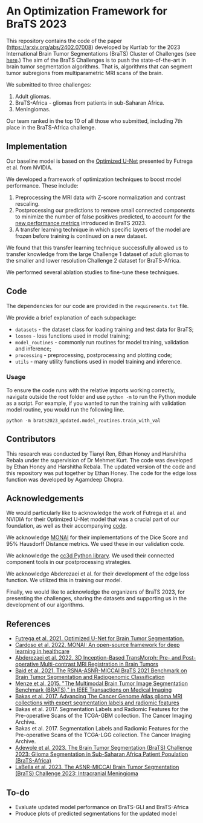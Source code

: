 # An Optimization Framework for BraTS 2023

This repository contains the code of the paper (https://arxiv.org/abs/2402.07008) developed by Kurtlab for the 2023 International Brain Tumor Segmentations (BraTS) Cluster of Challenges (see [here](https://www.synapse.org/#!Synapse:syn51156910/wiki/621282).)
The aim of the BraTS Challenges is to push the state-of-the-art in brain tumor segmentation algorithms. That is, algorithms that can segment tumor subregions from multiparametric MRI scans of the brain.

We submitted to three challenges:
1. Adult gliomas.
2. BraTS-Africa - gliomas from patients in sub-Saharan Africa.
3. Meningiomas.

Our team ranked in the top 10 of all those who submitted, including 7th place in the BraTS-Africa challenge.

## Implementation

Our baseline model is based on the [Optimized U-Net](https://arxiv.org/abs/2110.03352) presented by Futrega et al. from NVIDIA.

We developed a framework of optimization techniques to boost model performance. These include:
1. Preprocessing the MRI data with Z-score normalization and contrast rescaling.
2. Postprocessing our predictions to remove small connected components to minimize the number of false positives predicted, to account for the [new performance metrics](https://github.com/rachitsaluja/BraTS-2023-Metrics) introduced in BraTS 2023.
3. A transfer learning technique in which specific layers of the model are frozen before training is continued on a new dataset.

We found that this transfer learning technique successfully allowed us to transfer knowledge from the large Challenge 1 dataset of adult gliomas to the smaller and lower resolution Challenge 2 dataset for BraTS-Africa.

We performed several ablation studies to fine-tune these techniques.

## Code

The dependencies for our code are provided in the `requirements.txt` file.

We provide a brief explanation of each subpackage:
* `datasets` - the dataset class for loading training and test data for BraTS;
* `losses` - loss functions used in model training;
* `model_routines` - commonly run routines for model training, validation and inference;
* `processing` - preprocessing, postprocessing and plotting code;
* `utils` - many utility functions used in model training and inference.

### Usage

To ensure the code runs with the relative imports working correctly, navigate outside the root folder and use `python -m` to run the Python module as a script. For example, if you wanted to run the training with validation model routine, you would run the following line.
```
python -m brats2023_updated.model_routines.train_with_val
```

## Contributors

This research was conducted by Tianyi Ren, Ethan Honey and Harshitha Rebala under the supervision of Dr Mehmet Kurt. The code was developed by Ethan Honey and Harshitha Rebala. The updated version of the code and this repository was put together by Ethan Honey. The code for the edge loss function was developed by Agamdeep Chopra.

## Acknowledgements

We would particularly like to acknowledge the work of Futrega et al. and NVIDIA for their Optimized U-Net model that was a crucial part of our foundation, as well as their accompanying [code](https://github.com/NVIDIA/DeepLearningExamples/blob/master/PyTorch/Segmentation/nnUNet/notebooks/BraTS22.ipynb).

We acknowledge [MONAI](https://monai.io/) for their implementations of the Dice Score and 95% Hausdorff Distance metrics. We used these in our validation code.

We acknowledge the [cc3d Python library](https://pypi.org/project/connected-components-3d/). We used their connected component tools in our postprocessing strategies.

We acknowledge Abderezaei et al. for their development of the edge loss function. We utilized this in training our model.

Finally, we would like to acknowledge the organizers of BraTS 2023, for presenting the challenges, sharing the datasets and supporting us in the development of our algorithms.

## References

- [Futrega et al. 2021. Optimized U-Net for Brain Tumor Segmentation.](https://arxiv.org/abs/2110.03352)
- [Cardoso et al. 2022. MONAI: An open-source framework for deep learning in healthcare](https://arxiv.org/abs/2211.02701)
- [Abderezaei et al. 2022. 3D Inception-Based TransMorph: Pre- and Post-operative Multi-contrast MRI Registration in Brain Tumors](https://arxiv.org/abs/2212.04579)
- [Baid et al. 2021. The RSNA-ASNR-MICCAI BraTS 2021 Benchmark on Brain Tumor Segmentation and Radiogenomic Classification](https://arxiv.org/abs/2107.02314)
- [Menze et al. 2015. "The Multimodal Brain Tumor Image Segmentation Benchmark (BRATS)," in IEEE Transactions on Medical Imaging](https://ieeexplore.ieee.org/document/6975210)
- [Bakas et al. 2017. Advancing The Cancer Genome Atlas glioma MRI collections with expert segmentation labels and radiomic features](https://www.nature.com/articles/sdata2017117)
- Bakas et al. 2017. Segmentation Labels and Radiomic Features for the Pre-operative Scans of the TCGA-GBM collection. The Cancer Imaging Archive.
- Bakas et al. 2017. Segmentation Labels and Radiomic Features for the Pre-operative Scans of the TCGA-LGG collection. The Cancer Imaging Archive.
- [Adewole et al. 2023. The Brain Tumor Segmentation (BraTS) Challenge 2023: Glioma Segmentation in Sub-Saharan Africa Patient Population (BraTS-Africa)](https://arxiv.org/abs/2305.19369)
- [LaBella et al. 2023. The ASNR-MICCAI Brain Tumor Segmentation (BraTS) Challenge 2023: Intracranial Meningioma](https://arxiv.org/abs/2305.07642)

## To-do
- Evaluate updated model performance on BraTS-GLI and BraTS-Africa
- Produce plots of predicted segmentations for the updated model
